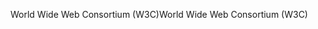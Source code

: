 <span data-ttu-id="ff600-101">World Wide Web Consortium (W3C)</span><span class="sxs-lookup"><span data-stu-id="ff600-101">World Wide Web Consortium (W3C)</span></span>